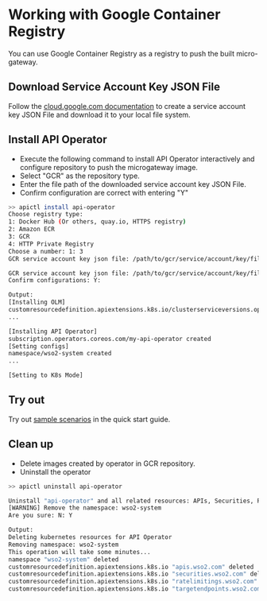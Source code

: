 # Working with Google Container Registry

You can use Google Container Registry as a registry to push the built micro-gateway.

## Download Service Account Key JSON File

Follow the [cloud.google.com documentation](https://cloud.google.com/docs/authentication/getting-started#creating_a_service_account) to create a service account key JSON File and download it to your local file system.

## Install API Operator

- Execute the following command to install API Operator interactively and configure repository to push the microgateway image.
- Select "GCR" as the repository type.
- Enter the file path of the downloaded service account key JSON File.
- Confirm configuration are correct with entering "Y"

```sh
>> apictl install api-operator
Choose registry type:
1: Docker Hub (Or others, quay.io, HTTPS registry)
2: Amazon ECR
3: GCR
4: HTTP Private Registry
Choose a number: 1: 3
GCR service account key json file: /path/to/gcr/service/account/key/file.json

GCR service account key json file: /path/to/gcr/service/account/key/file.json
Confirm configurations: Y:
```

```sh
Output:
[Installing OLM]
customresourcedefinition.apiextensions.k8s.io/clusterserviceversions.operators.coreos.com created
...

[Installing API Operator]
subscription.operators.coreos.com/my-api-operator created
[Setting configs]
namespace/wso2-system created
...

[Setting to K8s Mode]
```

## Try out
Try out [sample scenarios](../../GettingStarted/quick-start-guide.md#sample-scenarios) in the quick start guide.

## Clean up

- Delete images created by operator in GCR repository.
- Uninstall the operator

```sh
>> apictl uninstall api-operator

Uninstall "api-operator" and all related resources: APIs, Securities, Rate Limitings and Target Endpoints
[WARNING] Remove the namespace: wso2-system
Are you sure: N: Y
```

```sh
Output:
Deleting kubernetes resources for API Operator
Removing namespace: wso2-system
This operation will take some minutes...
namespace "wso2-system" deleted
customresourcedefinition.apiextensions.k8s.io "apis.wso2.com" deleted
customresourcedefinition.apiextensions.k8s.io "securities.wso2.com" deleted
customresourcedefinition.apiextensions.k8s.io "ratelimitings.wso2.com" deleted
customresourcedefinition.apiextensions.k8s.io "targetendpoints.wso2.com" deleted
```